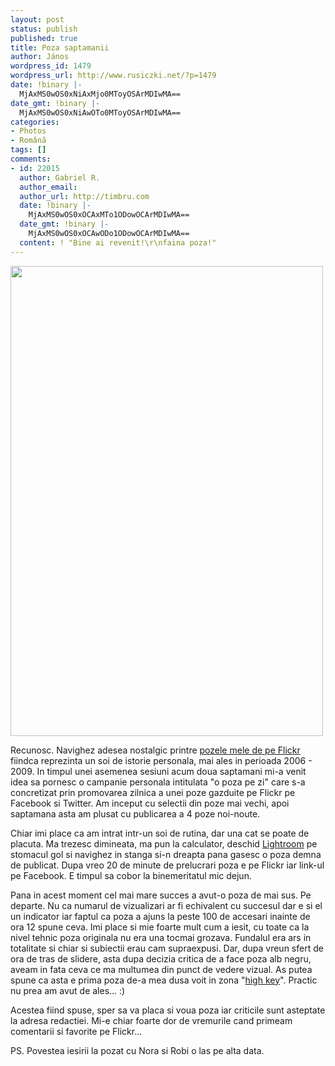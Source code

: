 ```yaml
---
layout: post
status: publish
published: true
title: Poza saptamanii
author: János
wordpress_id: 1479
wordpress_url: http://www.rusiczki.net/?p=1479
date: !binary |-
  MjAxMS0wOS0xNiAxMjo0MToyOSArMDIwMA==
date_gmt: !binary |-
  MjAxMS0wOS0xNiAwOTo0MToyOSArMDIwMA==
categories:
- Photos
- Română
tags: []
comments:
- id: 22015
  author: Gabriel R.
  author_email: 
  author_url: http://timbru.com
  date: !binary |-
    MjAxMS0wOS0xOCAxMTo1ODowOCArMDIwMA==
  date_gmt: !binary |-
    MjAxMS0wOS0xOCAwODo1ODowOCArMDIwMA==
  content: ! "Bine ai revenit!\r\nfaina poza!"
---
```

<p><a href="http://www.flickr.com/photos/janos/6148748455/"><img src="http://www.rusiczki.net/wp-content/uploads/2011/09/nora-robi.jpg" alt="" title="nora-robi" width="500" height="752" class="alignnone size-full wp-image-1480"/></a></p>
<p>Recunosc. Navighez adesea nostalgic printre <a href="http://www.flickr.com/photos/janos">pozele mele de pe Flickr</a> fiindca reprezinta un soi de istorie personala, mai ales in perioada 2006 - 2009. In timpul unei asemenea sesiuni acum doua saptamani mi-a venit idea sa pornesc o campanie personala intitulata "o poza pe zi" care s-a concretizat prin promovarea zilnica a unei poze gazduite pe Flickr pe Facebook si Twitter. Am inceput cu selectii din poze mai vechi, apoi saptamana asta am plusat cu publicarea a 4 poze noi-noute.</p>
<p>Chiar imi place ca am intrat intr-un soi de rutina, dar una cat se poate de placuta. Ma trezesc dimineata, ma pun la calculator, deschid <a href="http://www.adobe.com/products/photoshoplightroom/">Lightroom</a> pe stomacul gol si navighez in stanga si-n dreapta pana gasesc o poza demna de publicat. Dupa vreo 20 de minute de prelucrari poza e pe Flickr iar link-ul pe Facebook. E timpul sa cobor la binemeritatul mic dejun.</p>
<p>Pana in acest moment cel mai mare succes a avut-o poza de mai sus. Pe departe. Nu ca numarul de vizualizari ar fi echivalent cu succesul dar e si el un indicator iar faptul ca poza a ajuns la peste 100 de accesari inainte de ora 12 spune ceva. Imi place si mie foarte mult cum a iesit, cu toate ca la nivel tehnic poza originala nu era una tocmai grozava. Fundalul era ars in totalitate si chiar si subiectii erau cam supraexpusi. Dar, dupa vreun sfert de ora de tras de slidere, asta dupa decizia critica de a face poza alb negru, aveam in fata ceva ce ma multumea din punct de vedere vizual. As putea spune ca asta e prima poza de-a mea dusa voit in zona "<a href="http://en.wikipedia.org/wiki/High-key_lighting">high key</a>". Practic nu prea am avut de ales... :)</p>
<p>Acestea fiind spuse, sper sa va placa si voua poza iar criticile sunt asteptate la adresa redactiei. Mi-e chiar foarte dor de vremurile cand primeam comentarii si favorite pe Flickr...</p>
<p>PS. Povestea iesirii la pozat cu Nora si Robi o las pe alta data.</p>
